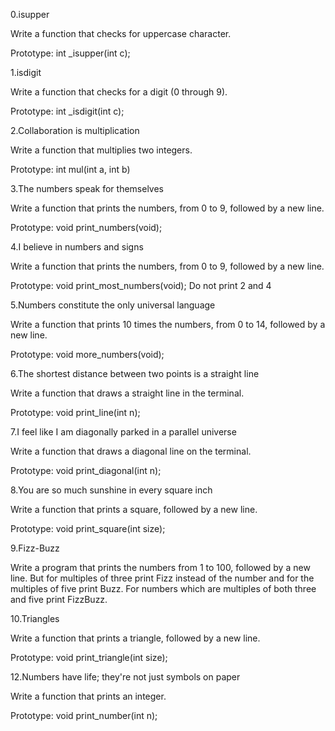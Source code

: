 0.isupper

Write a function that checks for uppercase character.

Prototype: int _isupper(int c);

1.isdigit

Write a function that checks for a digit (0 through 9).

Prototype: int _isdigit(int c);

2.Collaboration is multiplication

Write a function that multiplies two integers.

Prototype: int mul(int a, int b)

3.The numbers speak for themselves

Write a function that prints the numbers, from 0 to 9, followed by a new line.

Prototype: void print_numbers(void);

4.I believe in numbers and signs

Write a function that prints the numbers, from 0 to 9, followed by a new line.

Prototype: void print_most_numbers(void);
Do not print 2 and 4

5.Numbers constitute the only universal language

Write a function that prints 10 times the numbers, from 0 to 14, followed by a new line.

Prototype: void more_numbers(void);

6.The shortest distance between two points is a straight line

Write a function that draws a straight line in the terminal.

Prototype: void print_line(int n);

7.I feel like I am diagonally parked in a parallel universe

Write a function that draws a diagonal line on the terminal.

Prototype: void print_diagonal(int n);

8.You are so much sunshine in every square inch

Write a function that prints a square, followed by a new line.

Prototype: void print_square(int size);

9.Fizz-Buzz

Write a program that prints the numbers from 1 to 100, followed by a new line. But for multiples of three print Fizz instead of the number and for the multiples of five print Buzz. For numbers which are multiples of both three and five print FizzBuzz.

10.Triangles

Write a function that prints a triangle, followed by a new line.

Prototype: void print_triangle(int size);

12.Numbers have life; they're not just symbols on paper

Write a function that prints an integer.

Prototype: void print_number(int n);
